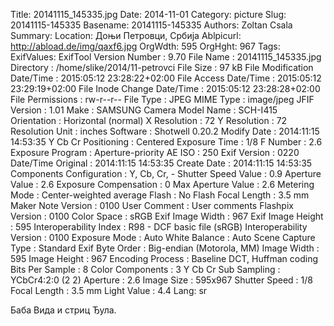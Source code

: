 Title: 20141115_145335.jpg
Date: 2014-11-01
Category: picture
Slug: 20141115-145335
Basename: 20141115-145335
Authors: Zoltan Csala
Summary:
Location: Доњи Петровци, Србија
Ablpicurl: http://abload.de/img/qaxf6.jpg
OrgWdth: 595
OrgHght: 967
Tags:
ExifValues: ExifTool Version Number : 9.70
            File Name : 20141115_145335.jpg
            Directory : /home/slike/2014/11-petrovci
            File Size : 97 kB
            File Modification Date/Time : 2015:05:12 23:28:22+02:00
            File Access Date/Time : 2015:05:12 23:29:19+02:00
            File Inode Change Date/Time : 2015:05:12 23:28:28+02:00
            File Permissions : rw-r--r--
            File Type : JPEG
            MIME Type : image/jpeg
            JFIF Version : 1.01
            Make : SAMSUNG
            Camera Model Name : SCH-I415
            Orientation : Horizontal (normal)
            X Resolution : 72
            Y Resolution : 72
            Resolution Unit : inches
            Software : Shotwell 0.20.2
            Modify Date : 2014:11:15 14:53:35
            Y Cb Cr Positioning : Centered
            Exposure Time : 1/8
            F Number : 2.6
            Exposure Program : Aperture-priority AE
            ISO : 250
            Exif Version : 0220
            Date/Time Original : 2014:11:15 14:53:35
            Create Date : 2014:11:15 14:53:35
            Components Configuration : Y, Cb, Cr, -
            Shutter Speed Value : 0.9
            Aperture Value : 2.6
            Exposure Compensation : 0
            Max Aperture Value : 2.6
            Metering Mode : Center-weighted average
            Flash : No Flash
            Focal Length : 3.5 mm
            Maker Note Version : 0100
            User Comment : User comments
            Flashpix Version : 0100
            Color Space : sRGB
            Exif Image Width : 967
            Exif Image Height : 595
            Interoperability Index : R98 - DCF basic file (sRGB)
            Interoperability Version : 0100
            Exposure Mode : Auto
            White Balance : Auto
            Scene Capture Type : Standard
            Exif Byte Order : Big-endian (Motorola, MM)
            Image Width : 595
            Image Height : 967
            Encoding Process : Baseline DCT, Huffman coding
            Bits Per Sample : 8
            Color Components : 3
            Y Cb Cr Sub Sampling : YCbCr4:2:0 (2 2)
            Aperture : 2.6
            Image Size : 595x967
            Shutter Speed : 1/8
            Focal Length : 3.5 mm
            Light Value : 4.4
Lang: sr

Баба Вида и стриц Ђула.
